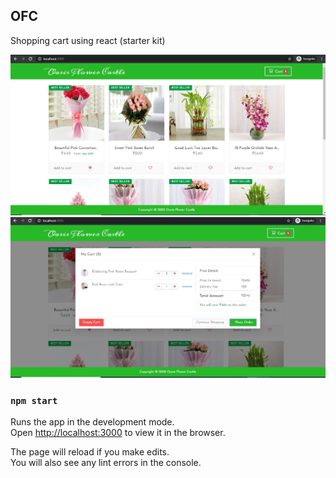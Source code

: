 
## OFC

Shopping cart using react (starter kit)

![alt text](https://github.com/LibuMathew/react-ofc/blob/master/public/screenshot_1.jpg?raw=true)
![alt text](https://github.com/LibuMathew/react-ofc/blob/master/public/screenshot_2.jpg?raw=true)

### `npm start`

Runs the app in the development mode.<br />
Open [http://localhost:3000](http://localhost:3000) to view it in the browser.

The page will reload if you make edits.<br />
You will also see any lint errors in the console.
